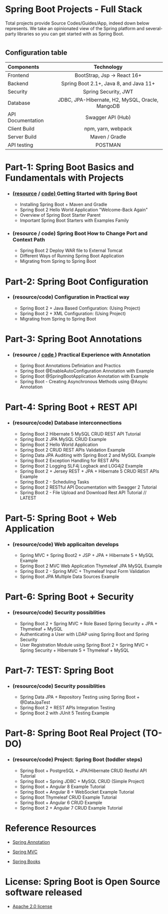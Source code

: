 #                                           Spring Boot Projects - Full Stack
   Total projects provide Source Codes/Guides/App, indeed down below represents. We take an opinionated view of the Spring platform and several-party libraries so you can get started with as Spring Boot.
   
#  
## Configuration table
  
   | Components  | Technology  | 
   | :---        |    :----:   |   
   |   Frontend  | BootStrap, Jsp -> React 16+  | 
   | Backend   | Spring Boot 2.1+, Java 8, and Java 11+ |
   |Security |  Spring Security, JWT|
   | Database | JDBC, JPA-Hibernate, H2, MySQL, Oracle, MangoDB|
   |API Documentation	| Swagger API (Hub)|
   |Client Build | npm, yarn, webpack|
   |Server Build| Maven / Gradle|
   |API testing| POSTMAN|



# Part-1: Spring Boot Basics and Fundamentals with Projects

 * ### [ (resource](https://dev.to/hamdamboy/spring-boot-basics-and-fundamentals-with-projects-5967) / [ code) ]( https://github.com/Hamdambek/SpringBoot-Projects-FullStack/tree/master/Part-1%20SpringBoot%20Basic%20Fund%20Projects ) Getting Started with Spring Boot
 
 

   * Installing Spring Boot +  Maven and Gradle
   *  Spring Boot 2 Hello World Application "Welcome-Back Again" 
   *  Overview of Spring Boot Starter Parent
   *  Important Spring Boot Starters with Examples
     Family
   

*  ### (resource / code) Spring Boot How to Change Port and Context Path

   *  Spring Boot 2 Deploy WAR file to External Tomcat
   *  Different Ways of Running Spring Boot Application
   *  Migrating from Spring to Spring Boot
      
#

# Part-2: Spring Boot Configuration
 * ### (resource/code) Configuration in Practical way
 
    *  Spring Boot 2 + Java Based Configuration: (Using  Project)
    *  Spring Boot 2 + XML Configuration: (Using Project)
    *  Migrating from Spring to Spring Boot
#
# Part-3: Spring Boot Annotations 

 * ### (resource /  [ code ](https://github.com/Hamdambek/SpringBoot-Projects/tree/master/SpringBootMinProjects/SpringBootFirst))  Practical Experience with Annotation  
  
     *  Spring Boot Annotations Definiation and Practics
     *  Spring Boot @EnableAutoConfiguration Annotation with Example
     *  Spring Boot @SpringBootApplication Annotation with Example
     *  Spring Boot - Creating Asynchronous Methods using @Async Annotation

#
# Part-4: Spring Boot + REST API
 * ### (resource/code)  Database interconnections 

    * Spring Boot 2 Hibernate 5 MySQL CRUD REST API Tutorial
    * Spring Boot 2 JPA MySQL CRUD Example
    * Spring Boot 2 Hello World Application
    * Spring Boot 2 CRUD REST APIs Validation Example
    * Spring Data JPA Auditing with Spring Boot 2 and MySQL Example
    * Spring Boot 2 Exception Handling for REST APIs
    * Spring Boot 2 Logging SLF4j Logback and LOG4j2 Example
    * Spring Boot 2 + Jersey REST + JPA + Hibernate 5 CRUD REST APIs Example
    * Spring Boot 2 - Scheduling Tasks
    * Spring Boot 2 RESTful API Documentation with Swagger 2 Tutorial
    * Spring Boot 2 - File Upload and Download Rest API Tutorial // LATEST
#

# Part-5: Spring Boot + Web Application 
 * ### (resource/code)  Web applicaiton develops
 
   * Spring MVC + Spring Boot2 + JSP + JPA + Hibernate 5 + MySQL Example
   * Spring Boot 2 MVC Web Application Thymeleaf JPA MySQL Example
   * Spring Boot 2 - Spring MVC + Thymeleaf Input Form Validation
   * Spring Boot JPA Multiple Data Sources Example

#
# Part-6: Spring Boot + Security 
 * ### (resource/code)  Security possiblities
  
     * Spring Boot 2 + Spring MVC + Role Based Spring Security + JPA + Thymeleaf + MySQL 
     * Authenticating a User with LDAP using Spring Boot and Spring Security
     * User Registration Module using Spring Boot 2 + Spring MVC + Spring Security + Hibernate 5 + Thymeleaf + MySQL
#
# Part-7: TEST: Spring Boot 
 * ### (resource/code)  Security possiblities
 
   * Spring Data JPA + Repository Testing using Spring Boot + @DataJpaTest
   * Spring Boot 2 + REST APIs Integration Testing
   * Spring Boot 2 with JUnit 5 Testing Example
#

# Part-8: Spring Boot Real Project (TO-DO)
  * ### (resource/code) Project: Spring Boot  (toddler steps) 

     * Spring Boot + PostgreSQL + JPA/Hibernate CRUD Restful API Tutorial
     * Spring Boot + Spring JDBC + MySQL CRUD (Simple Project) 
     * Spring Boot + Angular 8 Example Tutorial
     * Spring Boot + Angular 8 + WebSocket Example Tutorial
     * Spring Boot Thymeleaf CRUD Example Tutorial
     * Spring Boot + Angular 6 CRUD Example
     * Spring Boot 2 + Angular 7 CRUD Example Tutorial

# Reference Resources 
  * [ Spring Annotation ](https://www.journaldev.com/16966/spring-annotations#spring-annotations-list)

  * [ Spring MVC  ](https://www.java67.com/2019/04/top-10-spring-mvc-and-rest-annotations-examples-java.html)
  
  * [ Spring Books  ](https://github.com/Hamdambek/SpringBoot-Projects-FullStack/tree/master/ReferenceResources)
  
# License: Spring Boot is Open Source software released 
  * [ Apache 2.0 license ](http://www.apache.org/licenses/LICENSE-2.0.html)
